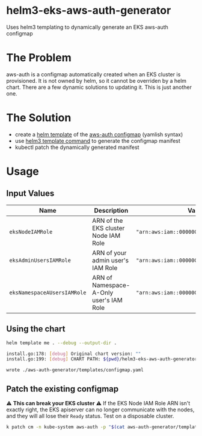 # helm3-eks-aws-auth-generator
Uses helm3 templating to dynamically generate an EKS aws-auth configmap

# The Problem
aws-auth is a configmap automatically created when an EKS cluster is provisioned. It is not owned by helm, so it cannot be overriden by a helm chart. There are a few dynamic solutions to updating it. This is just another one.

# The Solution
- create a [helm template](https://helm.sh/docs/helm/helm/) of the [aws-auth configmap](https://docs.aws.amazon.com/eks/latest/userguide/add-user-role.html) (yamlish syntax)
- use [helm3 template command](https://helm.sh/docs/helm/helm_template/) to generate the configmap manifest
- kubectl patch the dynamically generated manifest

# Usage

## Input Values

| Name                        | Description                                     | Value                                      |
| --------------------------- | ----------------------------------------------- | ------------------------------------------ |
| `eksNodeIAMRole`            | ARN of the EKS cluster Node IAM Role            | `"arn:aws:iam::000000000000:/role/role1"`  |
| `eksAdminUsersIAMRole`      | ARN of your admin user's IAM Role               | `"arn:aws:iam::000000000000:/role/role2"`  |
| `eksNamespaceAUsersIAMRole` | ARN of Namespace-A-Only user's IAM Role         | `"arn:aws:iam::000000zero00:/role/role3"`  |

## Using the chart

```bash
helm template me . --debug --output-dir . 
```

```bash
install.go:178: [debug] Original chart version: ""
install.go:199: [debug] CHART PATH: ${pwd}/helm3-eks-aws-auth-generator

wrote ./aws-auth-generator/templates/configmap.yaml
```

## Patch the existing configmap

:warning: **This can break your EKS cluster** :warning: If the EKS Node IAM Role ARN isn't exactly right, the EKS apiserver can no longer communicate with the nodes, and they will all lose their `Ready` status. Test on a disposable cluster.

```bash
k patch cm -n kube-system aws-auth -p "$(cat aws-auth-generator/templates/configmap.yaml)"
```